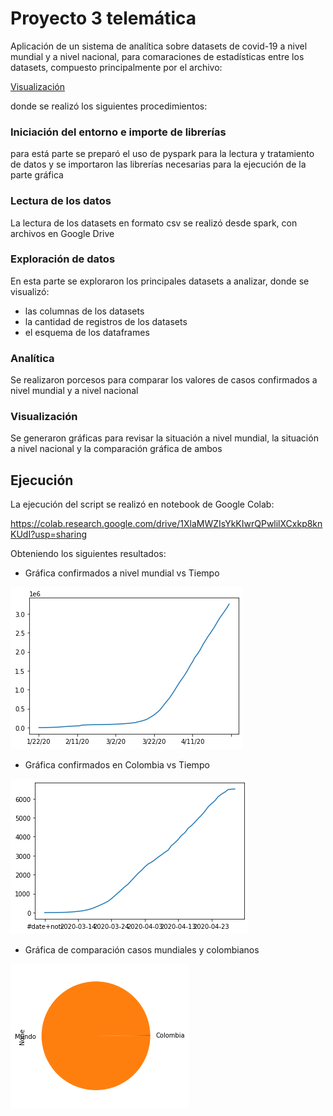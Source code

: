 # Proyecto 3 telemática

Aplicación de un sistema de analítica sobre datasets de covid-19 a nivel mundial y a nivel nacional, para comaraciones de estadísticas entre los datasets, compuesto principalmente por el archivo:

[Visualización](Visualización.ipynb) 

donde se realizó los siguientes procedimientos:

### Iniciación del entorno e importe de librerías

para está parte se preparó el uso de pyspark para la lectura y tratamiento de datos y se importaron las librerías necesarias para la ejecución de la parte gráfica

### Lectura de los datos

La lectura de los datasets en formato csv se realizó desde spark, con archivos en Google Drive

### Exploración de datos

En esta parte se exploraron los principales datasets a analizar, donde se visualizó:

- las columnas de los datasets
- la cantidad de registros de los datasets
- el esquema de los dataframes

### Analítica

Se realizaron porcesos para comparar los valores de casos confirmados a nivel mundial y a nivel nacional

### Visualización

Se generaron gráficas para revisar la situación a nivel mundial, la situación a nivel nacional y la comparación gráfica de ambos

## Ejecución

La ejecución del script se realizó en notebook de Google Colab:

https://colab.research.google.com/drive/1XlaMWZIsYkKIwrQPwlilXCxkp8knKUdI?usp=sharing


Obteniendo los siguientes resultados:


- Gráfica confirmados a nivel mundial vs Tiempo


![Mundial](https://github.com/eafit-201710143010/proyecto-3-Telem-tica/blob/master/descarga%20(2).png)


- Gráfica confirmados en Colombia vs Tiempo


![Mundial](https://github.com/eafit-201710143010/proyecto-3-Telem-tica/blob/master/descarga%20(1).png)


- Gráfica de comparación casos mundiales y colombianos


![Mundial](https://github.com/eafit-201710143010/proyecto-3-Telem-tica/blob/master/descarga.png)


